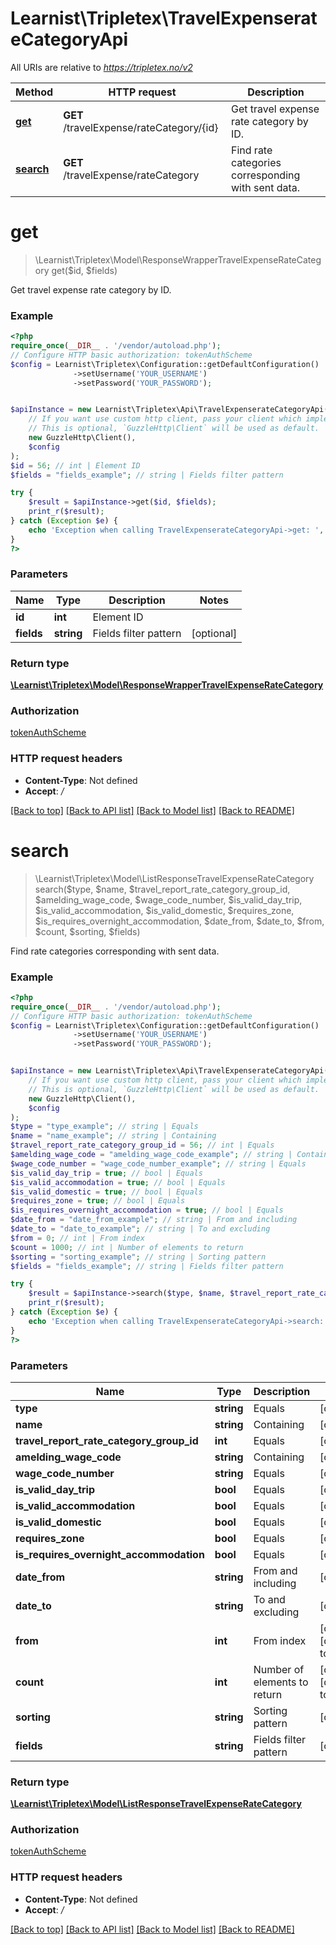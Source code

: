# Learnist\Tripletex\TravelExpenserateCategoryApi

All URIs are relative to *https://tripletex.no/v2*

Method | HTTP request | Description
------------- | ------------- | -------------
[**get**](TravelExpenserateCategoryApi.md#get) | **GET** /travelExpense/rateCategory/{id} | Get travel expense rate category by ID.
[**search**](TravelExpenserateCategoryApi.md#search) | **GET** /travelExpense/rateCategory | Find rate categories corresponding with sent data.

# **get**
> \Learnist\Tripletex\Model\ResponseWrapperTravelExpenseRateCategory get($id, $fields)

Get travel expense rate category by ID.

### Example
```php
<?php
require_once(__DIR__ . '/vendor/autoload.php');
// Configure HTTP basic authorization: tokenAuthScheme
$config = Learnist\Tripletex\Configuration::getDefaultConfiguration()
              ->setUsername('YOUR_USERNAME')
              ->setPassword('YOUR_PASSWORD');


$apiInstance = new Learnist\Tripletex\Api\TravelExpenserateCategoryApi(
    // If you want use custom http client, pass your client which implements `GuzzleHttp\ClientInterface`.
    // This is optional, `GuzzleHttp\Client` will be used as default.
    new GuzzleHttp\Client(),
    $config
);
$id = 56; // int | Element ID
$fields = "fields_example"; // string | Fields filter pattern

try {
    $result = $apiInstance->get($id, $fields);
    print_r($result);
} catch (Exception $e) {
    echo 'Exception when calling TravelExpenserateCategoryApi->get: ', $e->getMessage(), PHP_EOL;
}
?>
```

### Parameters

Name | Type | Description  | Notes
------------- | ------------- | ------------- | -------------
 **id** | **int**| Element ID |
 **fields** | **string**| Fields filter pattern | [optional]

### Return type

[**\Learnist\Tripletex\Model\ResponseWrapperTravelExpenseRateCategory**](../Model/ResponseWrapperTravelExpenseRateCategory.md)

### Authorization

[tokenAuthScheme](../../README.md#tokenAuthScheme)

### HTTP request headers

 - **Content-Type**: Not defined
 - **Accept**: */*

[[Back to top]](#) [[Back to API list]](../../README.md#documentation-for-api-endpoints) [[Back to Model list]](../../README.md#documentation-for-models) [[Back to README]](../../README.md)

# **search**
> \Learnist\Tripletex\Model\ListResponseTravelExpenseRateCategory search($type, $name, $travel_report_rate_category_group_id, $amelding_wage_code, $wage_code_number, $is_valid_day_trip, $is_valid_accommodation, $is_valid_domestic, $requires_zone, $is_requires_overnight_accommodation, $date_from, $date_to, $from, $count, $sorting, $fields)

Find rate categories corresponding with sent data.

### Example
```php
<?php
require_once(__DIR__ . '/vendor/autoload.php');
// Configure HTTP basic authorization: tokenAuthScheme
$config = Learnist\Tripletex\Configuration::getDefaultConfiguration()
              ->setUsername('YOUR_USERNAME')
              ->setPassword('YOUR_PASSWORD');


$apiInstance = new Learnist\Tripletex\Api\TravelExpenserateCategoryApi(
    // If you want use custom http client, pass your client which implements `GuzzleHttp\ClientInterface`.
    // This is optional, `GuzzleHttp\Client` will be used as default.
    new GuzzleHttp\Client(),
    $config
);
$type = "type_example"; // string | Equals
$name = "name_example"; // string | Containing
$travel_report_rate_category_group_id = 56; // int | Equals
$amelding_wage_code = "amelding_wage_code_example"; // string | Containing
$wage_code_number = "wage_code_number_example"; // string | Equals
$is_valid_day_trip = true; // bool | Equals
$is_valid_accommodation = true; // bool | Equals
$is_valid_domestic = true; // bool | Equals
$requires_zone = true; // bool | Equals
$is_requires_overnight_accommodation = true; // bool | Equals
$date_from = "date_from_example"; // string | From and including
$date_to = "date_to_example"; // string | To and excluding
$from = 0; // int | From index
$count = 1000; // int | Number of elements to return
$sorting = "sorting_example"; // string | Sorting pattern
$fields = "fields_example"; // string | Fields filter pattern

try {
    $result = $apiInstance->search($type, $name, $travel_report_rate_category_group_id, $amelding_wage_code, $wage_code_number, $is_valid_day_trip, $is_valid_accommodation, $is_valid_domestic, $requires_zone, $is_requires_overnight_accommodation, $date_from, $date_to, $from, $count, $sorting, $fields);
    print_r($result);
} catch (Exception $e) {
    echo 'Exception when calling TravelExpenserateCategoryApi->search: ', $e->getMessage(), PHP_EOL;
}
?>
```

### Parameters

Name | Type | Description  | Notes
------------- | ------------- | ------------- | -------------
 **type** | **string**| Equals | [optional]
 **name** | **string**| Containing | [optional]
 **travel_report_rate_category_group_id** | **int**| Equals | [optional]
 **amelding_wage_code** | **string**| Containing | [optional]
 **wage_code_number** | **string**| Equals | [optional]
 **is_valid_day_trip** | **bool**| Equals | [optional]
 **is_valid_accommodation** | **bool**| Equals | [optional]
 **is_valid_domestic** | **bool**| Equals | [optional]
 **requires_zone** | **bool**| Equals | [optional]
 **is_requires_overnight_accommodation** | **bool**| Equals | [optional]
 **date_from** | **string**| From and including | [optional]
 **date_to** | **string**| To and excluding | [optional]
 **from** | **int**| From index | [optional] [default to 0]
 **count** | **int**| Number of elements to return | [optional] [default to 1000]
 **sorting** | **string**| Sorting pattern | [optional]
 **fields** | **string**| Fields filter pattern | [optional]

### Return type

[**\Learnist\Tripletex\Model\ListResponseTravelExpenseRateCategory**](../Model/ListResponseTravelExpenseRateCategory.md)

### Authorization

[tokenAuthScheme](../../README.md#tokenAuthScheme)

### HTTP request headers

 - **Content-Type**: Not defined
 - **Accept**: */*

[[Back to top]](#) [[Back to API list]](../../README.md#documentation-for-api-endpoints) [[Back to Model list]](../../README.md#documentation-for-models) [[Back to README]](../../README.md)

